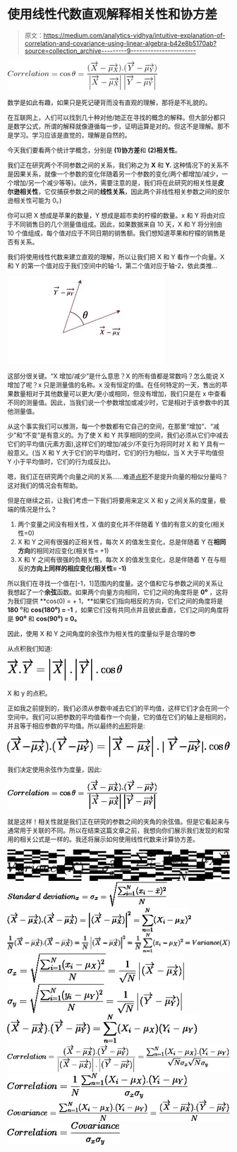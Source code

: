 # 使用线性代数直观解释相关性和协方差

> 原文：<https://medium.com/analytics-vidhya/intuitive-explanation-of-correlation-and-covariance-using-linear-algebra-b42e8b5170ab?source=collection_archive---------9----------------------->

![](img/1881b22d972e068bed0f073dd5372e1d.png)

数学是如此有趣，如果只是死记硬背而没有直观的理解，那将是不礼貌的。

在互联网上，人们可以找到几十种对他/她正在寻找的概念的解释。但大部分都只是数学公式，所谓的解释就像遵循每一步，证明运算是对的。但这不是理解。那不是学习。学习应该是直觉的，理解是自然的。

今天我们要看两个统计学概念，分别是 **(1)协方差**和 **(2)相关性**。

我们正在研究两个不同参数之间的关系，我们称之为 **X** 和 **Y.** 这种情况下的关系不是因果关系，就像一个参数的变化伴随着另一个参数的变化(两个都增加/减少，一个增加/另一个减少等等)。(此外，需要注意的是，我们将在此研究的相关性是**皮尔逊相关性**，它仅捕获参数之间的**线性关系**，因此两个非线性相关参数之间的皮尔逊相关性可能为 0。)

你可以把 X 想成是苹果的数量，Y 想成是超市卖的柠檬的数量。x 和 Y 将由对应于不同销售日的几个测量值组成。因此，如果数据来自 10 天，X 和 Y 将分别由 10 个值组成，每个值对应于不同日期的销售额。我们想知道苹果和柠檬的销售是否有关系。

我们将使用线性代数来建立直观的理解，所以让我们把 X 和 Y 看作一个向量。X 和 Y 的第一个值对应于我们空间中的轴-1，第二个值对应于轴-2，依此类推…

![](img/6392971fa81800938eaba376f65c0052.png)

这部分很关键。“X 增加/减少”是什么意思？X 的所有值都是常数吗？怎么能说 X 增加了呢？x 只是测量值的名称。x 没有恒定的值。在任何特定的一天，售出的苹果数量相对于其他数量可以更大/更小或相同，但没有增加，我们只是在 x 中查看不同的测量值。因此，当我们说一个参数增加或减少时，它是相对于该参数中的其他测量值。

从这个事实我们可以推测，每一个参数都有它自己的空间，在那里“增加”、“减少”和“不变”是有意义的。为了使 X 和 Y 共享相同的空间，我们必须从它们中减去它们的平均值(元素方面),这样它们的增加/减少/不变行为将同时对 X 和 Y 具有一般意义。(当 X 和 Y 大于它们的平均值时，它们的行为相似，当 X 大于平均值但 Y 小于平均值时，它们的行为成反比)。

嗯，我们正在研究两个向量之间的关系……难道[点积](/@enginalpman/intuitive-explanation-of-dot-product-pythagorean-theorem-and-the-law-of-cosine-a168cc470472)不是提升向量的相似分量吗？这对我们的情况会有帮助。

但是在继续之前，让我们考虑一下我们将要用来定义 X 和 y 之间关系的度量，极端的情况是什么？

1.  两个变量之间没有相关性，X 值的变化并不伴随着 Y 值的有意义的变化(相关性=0)
2.  X 和 Y 之间有很强的正相关性，每次 X 的值发生变化，总是伴随着 Y 在**相同方向**的相同对应变化(相关性= +1)
3.  X 和 Y 之间有很强的负相关性，每次 X 的值发生变化，总是伴随着 Y 在与相反的**方向上同样的相应变化(相关性= -1)**

所以我们在寻找一个值在[-1，1]范围内的度量。这个值和它与参数之间的关系让我想起了一个**余弦**函数。如果两个向量方向相同，它们之间的角度将是 **0⁰** ，这将为我们提供 **cos(0) = + 1，**如果它们指向相反的方向，它们之间的角度将是 **180** ⁰和 **cos(180⁰) = -1** ，如果它们没有共同点并且彼此垂直，它们之间的角度将是 **90⁰** 和 **cos(90⁰) = 0。**

因此，使用 X 和 Y 之间角度的余弦作为相关性的度量似乎是合理的😎

从点积我们知道:

![](img/4cddf38e68de14d99ece962964aeab24.png)

X 和 y 的点积。

正如我之前提到的，我们必须从参数中减去它们的平均值，这样它们才会在同一个空间中。我们可以把参数的平均值看作一个向量，它的值在它们的轴上是相同的，并且等于相应参数的平均值。所以最终的[点积](/@enginalpman/intuitive-explanation-of-dot-product-pythagorean-theorem-and-the-law-of-cosine-a168cc470472)将是:

![](img/52c6df844abc8a5a980303ead2b09112.png)

我们决定使用余弦作为度量，因此:

![](img/19c68c2fea861cc21070eafc6345a972.png)

就是这样！相关性就是我们正在研究的参数之间的夹角的余弦值。但是它看起来与通常用于关联的不同。所以在结束这篇文章之前，我想向你们展示我们发现的和常用的相关公式是一样的。我还将展示如何使用线性代数来计算协方差。

![](img/02b88f9a0a189924a3e4515134a03ff5.png)![](img/972d487b63575f5db07ac99d61d94228.png)![](img/0537d6716ff7e06db6f94b1f1087cbbf.png)![](img/145d69999313bdfabf521afa7eb869c1.png)![](img/834a155ebf799ee26ff86c4d197fa192.png)![](img/50384eff59b92c134e104a5133798572.png)![](img/70cb3866557ab0b8217aa806cd90619b.png)![](img/bce505f4c481f571e552b52d3f2cd668.png)![](img/cbac9436c044f82290ee6fd27f732e74.png)![](img/ead8b92baf501a045754a32c08a4839c.png)![](img/e5e714cb00688439e3952d4bbef75900.png)